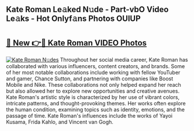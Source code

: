 ## Kate Roman Le𝚊ked N𝚞de - Part-vbO Video Le𝚊ks - Hot Onlyf𝚊ns Photos OUlUP

# <h2><a href="http://ab45079.deff.icu/?id=Kate+Roman">🔗 New 👉🔴 Kate Roman VIDEO Photos</a></h2>

[![Kate Roman N𝚞des](https://i.imgur.com/rIISA9y.gif)](http://ab45079.deff.icu/?id=Kate+Roman)
Throughout her social media career, Kate Roman has collaborated with various influencers, content creators, and brands. Some of her most notable collaborations include working with fellow YouTuber and gamer, Chance Sutton, and partnering with companies like Boost Mobile and Nike. These collaborations not only helped expand her reach but also allowed her to explore new opportunities and creative avenues. Kate Roman's artistic style is characterized by her use of vibrant colors, intricate patterns, and thought-provoking themes. Her works often explore the human condition, examining topics such as identity, emotions, and the passage of time. Kate Roman's influences include the works of Yayoi Kusama, Frida Kahlo, and Vincent van Gogh.
